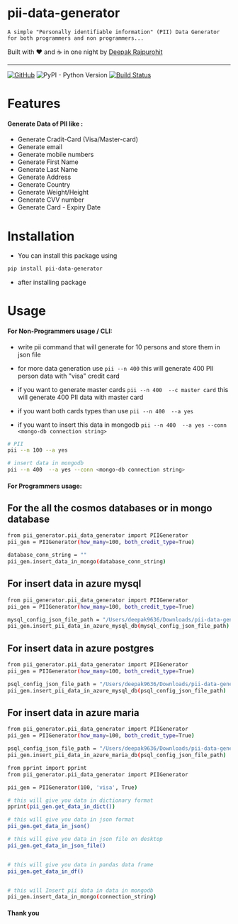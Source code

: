 # pii-data-generator

```
A simple "Personally identifiable information" (PII) Data Generator for both programmers and non programmers...
```

Built with ❤︎ and :coffee: in one night by  [Deepak Rajpurohit](https://github.com/AvinashRajPurohit)

---

[![GitHub](https://img.shields.io/badge/License-MIT-yellow.svg)](https://github.com/OmkarPathak/pyresparser/blob/master/LICENSE) ![PyPI - Python Version](https://img.shields.io/pypi/pyversions/Django.svg) 
[![Build Status](https://travis-ci.com/OmkarPathak/pyresparser.svg?branch=master)](https://travis-ci.com/OmkarPathak/pyresparser)


# Features
#### Generate Data of PII like :
- Generate Cradit-Card (Visa/Master-card)
- Generate email
- Generate mobile numbers
- Generate First Name
- Generate Last Name
- Generate Address
- Generate Country
- Generate Weight/Height
- Generate CVV number
- Generate Card - Expiry Date


# Installation

- You can install this package using

```bash
pip install pii-data-generator
```
- after installing package 

# Usage

#### For Non-Programmers usage / CLI:
* write pii command that will generate for 10 persons and store them in json file 
* for more data generation use ```pii --n 400``` this will generate 400 PII person data with "visa" credit card
* if you want to generate master cards ```pii --n 400  --c master card``` this will generate  400 PII data with master card
* if you want both cards types than use ```pii --n 400  --a yes```

* if you want to insert this data in mongodb ```pii --n 400  --a yes --conn <mongo-db connection string>```

```bash
# PII
pii --n 100 --a yes

# insert data in mongodb
pii --n 400  --a yes --conn <mongo-db connection string>
```

#### For Programmers usage:

## For the all the cosmos databases or in mongo database
```bash
from pii_generator.pii_data_generator import PIIGenerator
pii_gen = PIIGenerator(how_many=100, both_credit_type=True)

database_conn_string = ""
pii_gen.insert_data_in_mongo(database_conn_string)
```

## For insert data in azure mysql
```bash
from pii_generator.pii_data_generator import PIIGenerator
pii_gen = PIIGenerator(how_many=100, both_credit_type=True)

mysql_config_json_file_path = "/Users/deepak9636/Downloads/pii-data-generator-master/config_example/azure_mysql.json"
pii_gen.insert_pii_data_in_azure_mysql_db(mysql_config_json_file_path)
```
## For insert data in azure postgres
```bash
from pii_generator.pii_data_generator import PIIGenerator
pii_gen = PIIGenerator(how_many=100, both_credit_type=True)

psql_config_json_file_path = "/Users/deepak9636/Downloads/pii-data-generator-master/config_example/azure_psql.json"
pii_gen.insert_pii_data_in_azure_mysql_db(psql_config_json_file_path)

```
## For insert data in azure maria

```bash
from pii_generator.pii_data_generator import PIIGenerator
pii_gen = PIIGenerator(how_many=100, both_credit_type=True)

psql_config_json_file_path = "/Users/deepak9636/Downloads/pii-data-generator-master/config_example/maria.json"
pii_gen.insert_pii_data_in_azure_maria_db(psql_config_json_file_path)
```




```bash
from pprint import pprint
from pii_generator.pii_data_generator import PIIGenerator

pii_gen = PIIGenerator(100, 'visa', True)

# this will give you data in dictionary format
pprint(pii_gen.get_data_in_dict())

# this will give you data in json format
pii_gen.get_data_in_json()

# this will give you data in json file on desktop
pii_gen.get_data_in_json_file()


# this will give you data in pandas data frame
pii_gen.get_data_in_df()


# this will Insert pii data in data in mongodb
pii_gen.insert_data_in_mongo(connection_string)


```
#### Thank you 